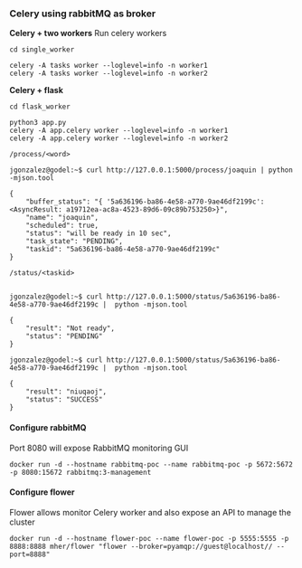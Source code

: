 ### Celery using rabbitMQ as broker

**Celery + two workers**
Run celery workers
```
cd single_worker

celery -A tasks worker --loglevel=info -n worker1
celery -A tasks worker --loglevel=info -n worker2
```

**Celery + flask**
```
cd flask_worker

python3 app.py
celery -A app.celery worker --loglevel=info -n worker1
celery -A app.celery worker --loglevel=info -n worker2
```


`/process/<word>`
```
jgonzalez@godel:~$ curl http://127.0.0.1:5000/process/joaquin | python -mjson.tool

{
    "buffer_status": "{ '5a636196-ba86-4e58-a770-9ae46df2199c': <AsyncResult: a19712ea-ac8a-4523-89d6-09c89b753250>}",
    "name": "joaquin",
    "scheduled": true,
    "status": "will be ready in 10 sec",
    "task_state": "PENDING",
    "taskid": "5a636196-ba86-4e58-a770-9ae46df2199c"
}
```

`/status/<taskid>`
```

jgonzalez@godel:~$ curl http://127.0.0.1:5000/status/5a636196-ba86-4e58-a770-9ae46df2199c |  python -mjson.tool

{
    "result": "Not ready",
    "status": "PENDING"
}

jgonzalez@godel:~$ curl http://127.0.0.1:5000/status/5a636196-ba86-4e58-a770-9ae46df2199c |  python -mjson.tool

{
    "result": "niuqaoj",
    "status": "SUCCESS"
}

```

#### Configure rabbitMQ
Port 8080 will expose RabbitMQ monitoring GUI
```
docker run -d --hostname rabbitmq-poc --name rabbitmq-poc -p 5672:5672 -p 8080:15672 rabbitmq:3-management
```

#### Configure flower
Flower allows monitor Celery worker and also expose an API to manage the cluster
```
docker run -d --hostname flower-poc --name flower-poc -p 5555:5555 -p 8888:8888 mher/flower "flower --broker=pyamqp://guest@localhost// --port=8888" 
```
